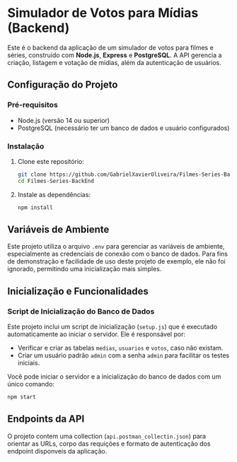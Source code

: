 # Simulador de Votos para Mídias (Backend)

Este é o backend da aplicação de um simulador de votos para filmes e séries, construído com **Node.js**, **Express** e **PostgreSQL**. A API gerencia a criação, listagem e votação de mídias, além da autenticação de usuários.

## Configuração do Projeto

### Pré-requisitos

  - Node.js (versão 14 ou superior)
  - PostgreSQL (necessário ter um banco de dados e usuário configurados)

### Instalação

1.  Clone este repositório:

    ```bash
    git clone https://github.com/GabrielXavierOliveira/Filmes-Series-BackEnd.git
    cd Filmes-Series-BackEnd
    ```

2.  Instale as dependências:

    ```bash
    npm install
    ```

## Variáveis de Ambiente

Este projeto utiliza o arquivo `.env` para gerenciar as variáveis de ambiente, especialmente as credenciais de conexão com o banco de dados.
Para fins de demonstração e facilidade de uso deste projeto de exemplo, ele não foi ignorado, permitindo uma inicialização mais simples.

## Inicialização e Funcionalidades

### Script de Inicialização do Banco de Dados

Este projeto inclui um script de inicialização (`setup.js`) que é executado automaticamente ao iniciar o servidor. Ele é responsável por:

  - Verificar e criar as tabelas `medias`, `usuarios` e `votos`, caso não existam.
  - Criar um usuário padrão `admin` com a senha `admin` para facilitar os testes iniciais.

Você pode iniciar o servidor e a inicialização do banco de dados com um único comando:

```bash
npm start
```

## Endpoints da API
O projeto contem uma collection (`api.postman_collectin.json`) para orientar as URLs, corpo das requições e formato de autenticação dos endpoint disponveis da aplicação.
